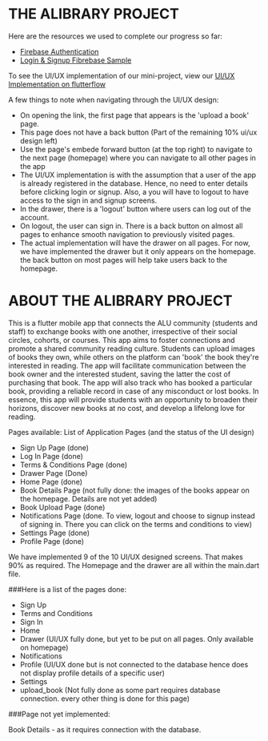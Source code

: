 # THE ALIBRARY PROJECT

Here are the resources we used to complete our progress so far:

- [Firebase Authentication](https://youtu.be/4vKiJZNPhss)
- [Login & Signup Fibrebase Sample](https://github.com/Kavit900/flutter_login_signup_firebase)

To see the UI/UX implementation of our mini-project, view our [UI/UX Implementation on flutterflow](https://app.flutterflow.io/share/mob-dev2-ft2lj0)

A few things to note when navigating through the UI/UX design:
- On opening the link, the first page that appears is the 'upload a book' page.
- This page does not have a back button (Part of the remaining 10% ui/ux design left)
- Use the page's embede forward button (at the top right) to navigate to the next page (homepage) where you can navigate to all other pages in the app
- The UI/UX implementation is with the assumption that a user of the app is already registered in the database. Hence, no need to enter details before clicking login or signup. Also, a you will have to logout to have access to the sign in and signup screens.
- In the drawer, there is a 'logout' button where users can log out of the account.
- On logout, the user can sign in. There is a back button on almost all pages to enhance smooth navigation to previously visited pages.
- The actual implementation will have the drawer on all pages. For now, we have implemented the drawer but it only appears on the homepage. the back button on most pages will help take users back to the homepage.

# ABOUT THE ALIBRARY PROJECT
This is a flutter mobile app that connects the ALU community (students and staff) to exchange books with one another, irrespective of their social circles, cohorts, or courses. This app aims to foster connections and promote a shared community reading culture. Students can upload images of books they own, while others on the platform can 'book' the book they're interested in reading. The app will facilitate communication between the book owner and the interested student, saving the latter the cost of purchasing that book. The app will also track who has booked a particular book, providing a reliable record in case of any misconduct or lost books. In essence, this app will provide students with an opportunity to broaden their horizons, discover new books at no cost, and develop a lifelong love for reading.

Pages available:
List of Application Pages (and the status of the UI design)

- Sign Up Page (done)
- Log In Page (done)
- Terms & Conditions Page (done)
- Drawer Page (Done)
- Home Page (done)
- Book Details Page (not fully done: the images of the books appear on the homepage. Details are not yet added)
- Book Upload Page (done)
- Notifications Page (done. To view, logout and choose to signup instead of signing in. There you can click on the terms and conditions to view)
- Settings Page (done)
- Profile Page (done)

We have implemented 9 of the 10 UI/UX designed screens. That makes 90% as required. The Homepage and the drawer are all within the main.dart file.

###Here is a list of the pages done:
- Sign Up
- Terms and Conditions
- Sign In
- Home
- Drawer (UI/UX fully done, but yet to be put on all pages. Only available on homepage)
- Notifications
- Profile (UI/UX done but is not connected to the database hence does not display profile details of a specific user)
- Settings
- upload_book (Not fully done as some part requires database connection. every other thing is done for this page)

###Page not yet implemented:

Book Details - as it requires connection with the database.
